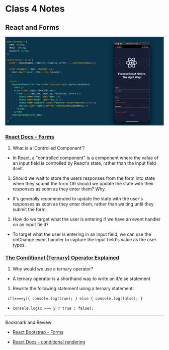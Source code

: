 # Class 4 Notes

## React and Forms

![](./imgs/forms.png)

### [React Docs - Forms](https://reactjs.org/docs/forms.html)

1. What is a ‘Controlled Component’?

  - In React, a "controlled component" is a component where the value of an input field is controlled by React's state, rather than the input field itself.

1. Should we wait to store the users responses from the form into state when they submit the form OR should we update the state with their responses as soon as they enter them? Why.

  - It's generally recommended to update the state with the user's responses as soon as they enter them, rather than waiting until they submit the form.

1. How do we target what the user is entering if we have an event handler on an input field?

  - To target what the user is entering in an input field, we can use the onChange event handler to capture the input field's value as the user types.

### [The Conditional (Ternary) Operator Explained](https://codeburst.io/javascript-the-conditional-ternary-operator-explained-cac7218beeff)

1. Why would we use a ternary operator?

  - A ternary operator is a shorthand way to write an if/else statement

1. Rewrite the following statement using a ternary statement:

`` 
if(x===y){
  console.log(true);
} else {
  console.log(false);
}
``

  - `console.log(x === y ? true : false);`

---

Bookmark and Review

- [React Bootstrap - Forms](https://react-bootstrap.github.io/forms/overview/)

- [React Docs - conditional rendering](https://reactjs.org/docs/conditional-rendering.html)